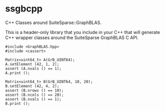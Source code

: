 # ssgbcpp

C++ Classes around SuiteSparse::GraphBLAS.

This is a header-only library that you include in your C++ that will
generate C++ wrapper classes around the SuiteSparse GraphBLAS C API.

```
#include <GraphBLAS.hpp>
#include <cassert>

Matrix<uint64_t> A(GrB_UINT64);
A.setElement (42, 1, 2);
assert (A.nvals () == 1);
A.print ();

Matrix<uint64_t> B(GrB_UINT64, 10, 20);
B.setElement (42, 4, 2);
assert (B.nrows () == 10);
assert (B.ncols () == 20);
assert (B.nvals () == 1);
B.print ();

```
